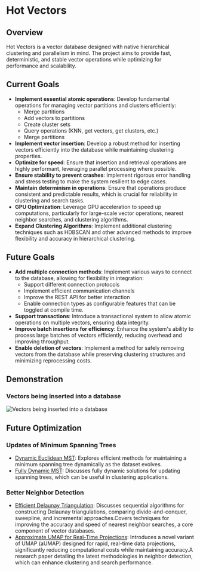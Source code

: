 # Hot Vectors

## Overview
Hot Vectors is a vector database designed with native hierarchical clustering and parallelism in mind. The project aims to provide fast, deterministic, and stable vector operations while optimizing for performance and scalability.

## Current Goals
- **Implement essential atomic operations**: Develop fundamental operations for managing vector partitions and clusters efficiently:
  - Merge partitions
  - Add vectors to partitions
  - Create cluster sets
  - Query operations (KNN, get vectors, get clusters, etc.)
  - Merge partitions
- **Implement vector insertion**: Develop a robust method for inserting vectors efficiently into the database while maintaining clustering properties.
- **Optimize for speed**: Ensure that insertion and retrieval operations are highly performant, leveraging parallel processing where possible.
- **Ensure stability to prevent crashes**: Implement rigorous error handling and stress testing to make the system resilient to edge cases.
- **Maintain determinism in operations**: Ensure that operations produce consistent and predictable results, which is crucial for reliability in clustering and search tasks.
- **GPU Optimization**: Leverage GPU acceleration to speed up computations, particularly for large-scale vector operations, nearest neighbor searches, and clustering algorithms.
- **Expand Clustering Algorithms**: Implement additional clustering techniques such as HDBSCAN and other advanced methods to improve flexibility and accuracy in hierarchical clustering.

## Future Goals
- **Add multiple connection methods**: Implement various ways to connect to the database, allowing for flexibility in integration:
  - Support different connection protocols
  - Implement efficient communication channels
  - Improve the REST API for better interaction
  - Enable connection types as configurable features that can be toggled at compile time.
- **Support transactions**: Introduce a transactional system to allow atomic operations on multiple vectors, ensuring data integrity.
- **Improve batch insertions for efficiency**: Enhance the system's ability to process large batches of vectors efficiently, reducing overhead and improving throughput.
- **Enable deletion of vectors**: Implement a method for safely removing vectors from the database while preserving clustering structures and minimizing reprocessing costs.

## Demonstration
### Vectors being inserted into a database
![Vectors being inserted into a database](demo.gif)

## Future Optimization
### Updates of Minimum Spanning Trees
- [Dynamic Euclidean MST](https://link.springer.com/article/10.1007/BF01228509): Explores efficient methods for maintaining a minimum spanning tree dynamically as the dataset evolves.
- [Fully Dynamic MST](https://link.springer.com/article/10.1007/BF01944354): Discusses fully dynamic solutions for updating spanning trees, which can be useful in clustering applications.

### Better Neighbor Detection
- [Efficient Delaunay Triangulation](https://dl.acm.org/doi/pdf/10.1145/220279.220286): Discusses sequential algorithms for constructing Delaunay triangulations, comparing divide-and-conquer, sweepline, and incremental approaches.Covers techniques for improving the accuracy and speed of nearest neighbor searches, a core component of vector databases.
- [Approximate UMAP for Real-Time Projections](https://arxiv.org/pdf/2404.04001): Introduces a novel variant of UMAP (aUMAP) designed for rapid, real-time data projections, significantly reducing computational costs while maintaining accuracy.A research paper detailing the latest methodologies in neighbor detection, which can enhance clustering and search performance.


